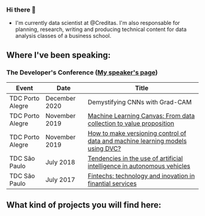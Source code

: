 ### Hi there 👋

<!--
**alexandrerays/alexandrerays** is a ✨ _special_ ✨ repository because its `README.md` (this file) appears on your GitHub profile.

Here are some ideas to get you started:

- 🔭 I’m currently working on ...
- 🌱 I’m currently learning ...
- 👯 I’m looking to collaborate on ...
- 🤔 I’m looking for help with ...
- 💬 Ask me about ...
- 📫 How to reach me: ...
- 😄 Pronouns: ...
- ⚡ Fun fact: ...
-->

- I'm currently data scientist at @Creditas. I'm also responsable for planning, research, writing and producing technical content for data analysis classes of a business school.

## Where I've been speaking:

### The Developer's Conference ([My speaker's page](https://thedevconf.com/palestrante/alexandre-ray-da-silva))

| Event            | Date          | Title                                                                                                                                                                                                       |
|------------------|---------------|-------------------------------------------------------------------------------------------------------------------------------------------------------------------------------------------------------------|
| TDC Porto Alegre | December 2020 | Demystifying CNNs with Grad-CAM                                                                                                                                                                             |
| TDC Porto Alegre | November 2019 | [Machine Learning Canvas: From data collection to value proposition](https://www.slideshare.net/AlexandreRay1/machine-learning-canvas-da-coleta-de-dados-gerao-de-valor)                                    |
| TDC Porto Alegre | November 2019 | [How to make versioning control of data and machine learning models using DVC?](https://www.slideshare.net/AlexandreRay1/como-fazer-controle-de-verses-de-dados-e-modelos-de-machine-learning-usando-o-dvc) |
| TDC São Paulo    | July 2018     | [Tendencies in the use of artificial intelligence in autonomous vehicles](https://www.slideshare.net/AlexandreRay1/tendncias-do-uso-da-inteligncia-artificial-em-veculos-autnomos)                          |
| TDC São Paulo    | July 2017     | [Fintechs: technology and inovation in finantial services](https://www.slideshare.net/AlexandreRay1/fintechs-tecnologia-e-inovao-em-servios-financeiros)                                                    |

## What kind of projects you will find here:



